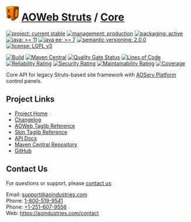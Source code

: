 # [<img src="ao-logo.png" alt="AO Logo" width="35" height="40">](https://github.com/aoindustries) [AOWeb Struts](https://github.com/aoindustries/aoweb-struts) / [Core](https://github.com/aoindustries/aoweb-struts-core)

[![project: current stable](https://aoindustries.com/ao-badges/project-current-stable.svg)](https://aoindustries.com/life-cycle#project-current-stable)
[![management: production](https://aoindustries.com/ao-badges/management-production.svg)](https://aoindustries.com/life-cycle#management-production)
[![packaging: active](https://aoindustries.com/ao-badges/packaging-active.svg)](https://aoindustries.com/life-cycle#packaging-active)  
[![java: &gt;= 11](https://aoindustries.com/ao-badges/java-11.svg)](https://docs.oracle.com/en/java/javase/11/docs/api/)
[![java ee: &gt;= 7](https://aoindustries.com/ao-badges/javaee-7.svg)](https://docs.oracle.com/javaee/7/api/)
[![semantic versioning: 2.0.0](https://aoindustries.com/ao-badges/semver-2.0.0.svg)](http://semver.org/spec/v2.0.0.html)
[![license: LGPL v3](https://aoindustries.com/ao-badges/license-lgpl-3.0.svg)](https://www.gnu.org/licenses/lgpl-3.0)

[![Build](https://github.com/aoindustries/aoweb-struts-core/workflows/Build/badge.svg?branch=master)](https://github.com/aoindustries/aoweb-struts-core/actions?query=workflow%3ABuild)
[![Maven Central](https://maven-badges.herokuapp.com/maven-central/com.aoindustries/aoweb-struts-core/badge.svg)](https://maven-badges.herokuapp.com/maven-central/com.aoindustries/aoweb-struts-core)
[![Quality Gate Status](https://sonarcloud.io/api/project_badges/measure?branch=master&project=com.aoapps.platform%3Aaoapps-brands-core&metric=alert_status)](https://sonarcloud.io/dashboard?branch=master&id=com.aoapps.platform%3Aaoapps-brands-core)
[![Lines of Code](https://sonarcloud.io/api/project_badges/measure?branch=master&project=com.aoapps.platform%3Aaoapps-brands-core&metric=ncloc)](https://sonarcloud.io/component_measures?branch=master&id=com.aoapps.platform%3Aaoapps-brands-core&metric=ncloc)  
[![Reliability Rating](https://sonarcloud.io/api/project_badges/measure?branch=master&project=com.aoapps.platform%3Aaoapps-brands-core&metric=reliability_rating)](https://sonarcloud.io/component_measures?branch=master&id=com.aoapps.platform%3Aaoapps-brands-core&metric=Reliability)
[![Security Rating](https://sonarcloud.io/api/project_badges/measure?branch=master&project=com.aoapps.platform%3Aaoapps-brands-core&metric=security_rating)](https://sonarcloud.io/component_measures?branch=master&id=com.aoapps.platform%3Aaoapps-brands-core&metric=Security)
[![Maintainability Rating](https://sonarcloud.io/api/project_badges/measure?branch=master&project=com.aoapps.platform%3Aaoapps-brands-core&metric=sqale_rating)](https://sonarcloud.io/component_measures?branch=master&id=com.aoapps.platform%3Aaoapps-brands-core&metric=Maintainability)
[![Coverage](https://sonarcloud.io/api/project_badges/measure?branch=master&project=com.aoapps.platform%3Aaoapps-brands-core&metric=coverage)](https://sonarcloud.io/component_measures?branch=master&id=com.aoapps.platform%3Aaoapps-brands-core&metric=Coverage)

Core API for legacy Struts-based site framework with [AOServ Platform](https://aoindustries.com/aoserv/) control panels.

## Project Links
* [Project Home](https://aoindustries.com/aoweb-struts/core/)
* [Changelog](https://aoindustries.com/aoweb-struts/core/changelog)
* [AOWeb Taglib Reference](https://aoindustries.com/aoweb-struts/core/aoweb-struts-aoweb.tld/)
* [Skin Taglib Reference](https://aoindustries.com/aoweb-struts/core/aoweb-struts-skin.tld/)
* [API Docs](https://aoindustries.com/aoweb-struts/core/apidocs/)
* [Maven Central Repository](https://search.maven.org/artifact/com.aoindustries/aoweb-struts-core)
* [GitHub](https://github.com/aoindustries/aoweb-struts-core)

## Contact Us
For questions or support, please [contact us](https://aoindustries.com/contact):

Email: [support@aoindustries.com](mailto:support@aoindustries.com)  
Phone: [1-800-519-9541](tel:1-800-519-9541)  
Phone: [+1-251-607-9556](tel:+1-251-607-9556)  
Web: https://aoindustries.com/contact
